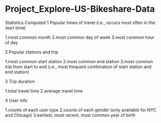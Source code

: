 # Project_Explore-US-Bikeshare-Data


Statistics Computed
1 Popular times of travel (i.e., occurs most often in the start time)

1.most common month
2.most common day of week
3.most common hour of day

2 Popular stations and trip

1.most common start station
2.most common end station
3.most common trip from start to end (i.e., most frequent combination of start station and end station)

3 Trip duration

1.total travel time
2.average travel time

4 User info

1.counts of each user type
2.counts of each gender (only available for NYC and Chicago)
3.earliest, most recent, most common year of birth





